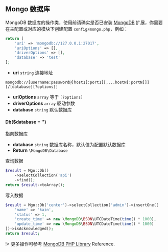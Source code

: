 ## Mongo 数据库

MongoDB 数据库的操作类，使用前请确实是否已安装 [MongoDB](http://pecl.php.net/package/mongodb) 扩展，你需要在主配置或对应的模块下创建配置 `config/mongo.php`，例如：

```php
return [
    'uri' => 'mongodb://127.0.0.1:27017',
    'uriOptions' => [],
    'driverOptions' => [],
    'database' => 'test'
];
```

- **uri** `string` 连接地址

```
mongodb://[username:password@]host1[:port1][,...hostN[:portN]]][/[database][?options]]
```

- **uriOptions** `array` 等于 `[?options]`
- **driverOptions** `array` 驱动参数
- **database** `string` 默认数据库

#### Db($database = '')

指向数据库

- **database** `string` 数据库名称，默认值为配置默认数据库
- **Return** `\MongoDB\Database`

查询数据

```php
$result = Mgo::Db()
    ->selectCollection('api')
    ->find();
return $result->toArray();
```

写入数据

```php
$result = Mgo::Db('center')->selectCollection('admin')->insertOne([
    'name' => 'kain',
    'status' => 1,
    'create_time' => new \MongoDB\BSON\UTCDateTime(time() * 1000),
    'update_time' => new \MongoDB\BSON\UTCDateTime(time() * 1000)
])->isAcknowledged();
return $result;
```

!> 更多操作可参考 [MongoDB PHP Library](https://docs.mongodb.com/php-library/current/reference/) Reference.